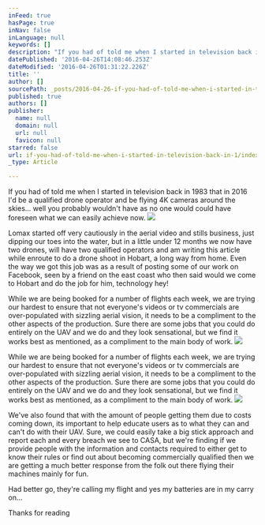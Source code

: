 ```yaml
---
inFeed: true
hasPage: true
inNav: false
inLanguage: null
keywords: []
description: "If you had of told me when I started in television back in 1983 that in 2016 I'd be a qualified drone operator and be flying 4K cameras around the skies... well you probably wouldn't have as no one would could have foreseen what we can easily achieve now."
datePublished: '2016-04-26T14:08:46.253Z'
dateModified: '2016-04-26T01:31:22.226Z'
title: ''
author: []
sourcePath: _posts/2016-04-26-if-you-had-of-told-me-when-i-started-in-television-back-in-1.md
published: true
authors: []
publisher:
  name: null
  domain: null
  url: null
  favicon: null
starred: false
url: if-you-had-of-told-me-when-i-started-in-television-back-in-1/index.html
_type: Article

---
```

If you had of told me when I started in television back in 1983 that in 2016 I'd be a qualified drone operator and be flying 4K cameras around the skies... well you probably wouldn't have as no one would could have foreseen what we can easily achieve now.
![](https://the-grid-user-content.s3-us-west-2.amazonaws.com/246e74a4-6d3b-4fee-b834-a88b212a122c.jpg)

Lomax started off very cautiously in the aerial video and stills business, just dipping our toes into the water, but in a little under 12 months we now have two drones, will have two qualified operators and am writing this article while enroute to do a drone shoot in Hobart, a long way from home. Even the way we got this job was as a result of posting some of our work on Facebook, seen by a friend on the east coast who then said would we come to Hobart and do the job for him, technology hey!

While we are being booked for a number of flights each week, we are trying our hardest to ensure that not everyone's videos or tv commercials are over-populated with sizzling aerial vision, it needs to be a compliment to the other aspects of the production. Sure there are some jobs that you could do entirely on the UAV and we do and they look sensational, but we find it works best as mentioned, as a compliment to the main body of work.
![](https://the-grid-user-content.s3-us-west-2.amazonaws.com/aa41be39-513f-4cde-ba57-fbfc4f04e095.jpg)

While we are being booked for a number of flights each week, we are trying our hardest to ensure that not everyone's videos or tv commercials are over-populated with sizzling aerial vision, it needs to be a compliment to the other aspects of the production. Sure there are some jobs that you could do entirely on the UAV and we do and they look sensational, but we find it works best as mentioned, as a compliment to the main body of work.
![](https://the-grid-user-content.s3-us-west-2.amazonaws.com/cc3ecbef-8510-4445-ac0b-d6acad297f20.jpg)

We've also found that with the amount of people getting them due to costs coming down, its important to help educate users as to what they can and can't do with their UAV. Sure, we could easily take a big stick approach and report each and every breach we see to CASA, but we're finding if we provide people with the information and contacts required to either get to know their rules or find out about becoming commercially qualified then we are getting a much better response from the folk out there flying their machines mainly for fun.

Had better go, they're calling my flight and yes my batteries are in my carry on...

Thanks for reading